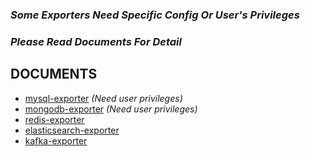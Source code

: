 ### ***Some Exporters Need Specific Config Or User's Privileges*** 
### *Please Read Documents For Detail*  

## DOCUMENTS
- [mysql-exporter](https://github.com/prometheus/mysqld_exporter) *(Need user privileges)*  
- [mongodb-exporter](https://github.com/percona/mongodb_exporter) *(Need user privileges)*  
- [redis-exporter](https://github.com/oliver006/redis_exporter)  
- [elasticsearch-exporter](https://github.com/prometheus-community/elasticsearch_exporter)  
- [kafka-exporter](https://github.com/danielqsj/kafka_exporter)  